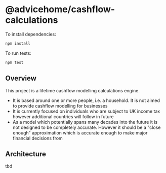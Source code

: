 # @advicehome/cashflow-calculations

To install dependencies:

```bash
npm install
```

To run tests:

```bash
npm test
```

## Overview

This project is a lifetime cashflow modelling calculations engine.

- It is based around one or more people, i.e. a household. It is not aimed to provide cashflow modelling for businesses
- It is currently focused on individuals who are subject to UK income tax however additional countries will follow in future
- As a model which potentially spans many decades into the future it is not designed to be completely accurate. However it should be a "close enough" approximation which is accurate enough to make major financial decisions from 

## Architecture

tbd
